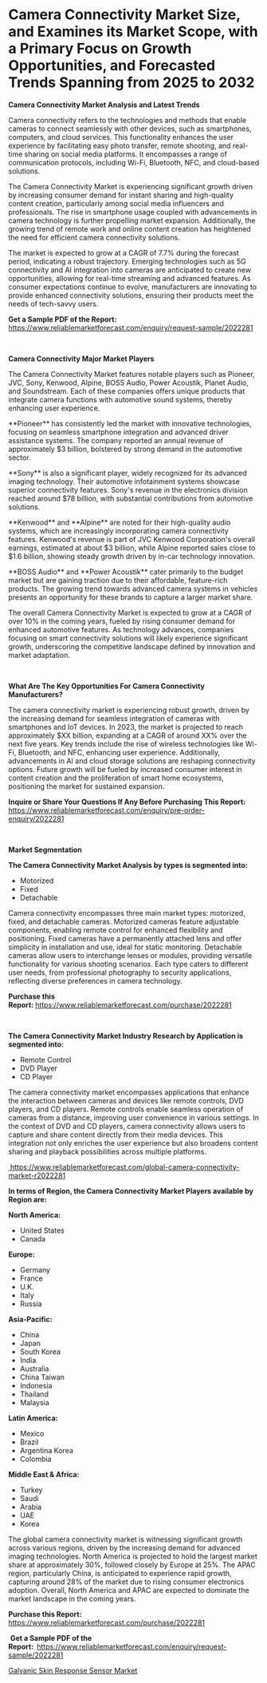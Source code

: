 <p><h1>Camera Connectivity Market Size, and Examines its Market Scope, with a Primary Focus on Growth Opportunities, and Forecasted Trends Spanning from 2025 to 2032</h1></p><p><strong>Camera Connectivity Market Analysis and Latest Trends</strong></p>
<p><p>Camera connectivity refers to the technologies and methods that enable cameras to connect seamlessly with other devices, such as smartphones, computers, and cloud services. This functionality enhances the user experience by facilitating easy photo transfer, remote shooting, and real-time sharing on social media platforms. It encompasses a range of communication protocols, including Wi-Fi, Bluetooth, NFC, and cloud-based solutions.</p><p>The Camera Connectivity Market is experiencing significant growth driven by increasing consumer demand for instant sharing and high-quality content creation, particularly among social media influencers and professionals. The rise in smartphone usage coupled with advancements in camera technology is further propelling market expansion. Additionally, the growing trend of remote work and online content creation has heightened the need for efficient camera connectivity solutions.</p><p>The market is expected to grow at a CAGR of 7.7% during the forecast period, indicating a robust trajectory. Emerging technologies such as 5G connectivity and AI integration into cameras are anticipated to create new opportunities, allowing for real-time streaming and advanced features. As consumer expectations continue to evolve, manufacturers are innovating to provide enhanced connectivity solutions, ensuring their products meet the needs of tech-savvy users.</p></p>
<p><strong>Get a Sample PDF of the Report:&nbsp;</strong> <a href="https://www.reliablemarketforecast.com/enquiry/request-sample/2022281?utm_campaign=2452&utm_medium=2&utm_source=Github&utm_content=ia&utm_term=06042025&utm_id=camera-connectivity">https://www.reliablemarketforecast.com/enquiry/request-sample/2022281</a></p>
<p>&nbsp;</p>
<p><strong>Camera Connectivity Major Market Players</strong></p>
<p><p>The Camera Connectivity Market features notable players such as Pioneer, JVC, Sony, Kenwood, Alpine, BOSS Audio, Power Acoustik, Planet Audio, and Soundstream. Each of these companies offers unique products that integrate camera functions with automotive sound systems, thereby enhancing user experience.</p><p>**Pioneer** has consistently led the market with innovative technologies, focusing on seamless smartphone integration and advanced driver assistance systems. The company reported an annual revenue of approximately $3 billion, bolstered by strong demand in the automotive sector.</p><p>**Sony** is also a significant player, widely recognized for its advanced imaging technology. Their automotive infotainment systems showcase superior connectivity features. Sony's revenue in the electronics division reached around $78 billion, with substantial contributions from automotive solutions.</p><p>**Kenwood** and **Alpine** are noted for their high-quality audio systems, which are increasingly incorporating camera connectivity features. Kenwood's revenue is part of JVC Kenwood Corporation's overall earnings, estimated at about $3 billion, while Alpine reported sales close to $1.6 billion, showing steady growth driven by in-car technology innovation.</p><p>**BOSS Audio** and **Power Acoustik** cater primarily to the budget market but are gaining traction due to their affordable, feature-rich products. The growing trend towards advanced camera systems in vehicles presents an opportunity for these brands to capture a larger market share.</p><p>The overall Camera Connectivity Market is expected to grow at a CAGR of over 10% in the coming years, fueled by rising consumer demand for enhanced automotive features. As technology advances, companies focusing on smart connectivity solutions will likely experience significant growth, underscoring the competitive landscape defined by innovation and market adaptation.</p></p>
<p>&nbsp;</p>
<p><strong>What Are The Key Opportunities For Camera Connectivity Manufacturers?</strong></p>
<p><p>The camera connectivity market is experiencing robust growth, driven by the increasing demand for seamless integration of cameras with smartphones and IoT devices. In 2023, the market is projected to reach approximately $XX billion, expanding at a CAGR of around XX% over the next five years. Key trends include the rise of wireless technologies like Wi-Fi, Bluetooth, and NFC, enhancing user experience. Additionally, advancements in AI and cloud storage solutions are reshaping connectivity options. Future growth will be fueled by increased consumer interest in content creation and the proliferation of smart home ecosystems, positioning the market for sustained expansion.</p></p>
<p><strong>Inquire or Share Your Questions If Any Before Purchasing This Report:</strong> <a href="https://www.reliablemarketforecast.com/enquiry/pre-order-enquiry/2022281?utm_campaign=2452&utm_medium=2&utm_source=Github&utm_content=ia&utm_term=06042025&utm_id=camera-connectivity">https://www.reliablemarketforecast.com/enquiry/pre-order-enquiry/2022281</a></p>
<p>&nbsp;</p>
<p><strong>Market Segmentation</strong></p>
<p><strong>The Camera Connectivity Market Analysis by types is segmented into:</strong></p>
<p><ul><li>Motorized</li><li>Fixed</li><li>Detachable</li></ul></p>
<p><p>Camera connectivity encompasses three main market types: motorized, fixed, and detachable cameras. Motorized cameras feature adjustable components, enabling remote control for enhanced flexibility and positioning. Fixed cameras have a permanently attached lens and offer simplicity in installation and use, ideal for static monitoring. Detachable cameras allow users to interchange lenses or modules, providing versatile functionality for various shooting scenarios. Each type caters to different user needs, from professional photography to security applications, reflecting diverse preferences in camera technology.</p></p>
<p><strong>Purchase this Report:&nbsp;</strong><a href="https://www.reliablemarketforecast.com/purchase/2022281?utm_campaign=2452&utm_medium=2&utm_source=Github&utm_content=ia&utm_term=06042025&utm_id=camera-connectivity">https://www.reliablemarketforecast.com/purchase/2022281</a></p>
<p>&nbsp;</p>
<p><strong>The Camera Connectivity Market Industry Research by Application is segmented into:</strong></p>
<p><ul><li>Remote Control</li><li>DVD Player</li><li>CD Player</li></ul></p>
<p><p>The camera connectivity market encompasses applications that enhance the interaction between cameras and devices like remote controls, DVD players, and CD players. Remote controls enable seamless operation of cameras from a distance, improving user convenience in various settings. In the context of DVD and CD players, camera connectivity allows users to capture and share content directly from their media devices. This integration not only enriches the user experience but also broadens content sharing and playback possibilities across multiple platforms.</p></p>
<p><a href="https://www.reliablemarketforecast.com/global-camera-connectivity-market-r2022281?utm_campaign=2452&utm_medium=2&utm_source=Github&utm_content=ia&utm_term=06042025&utm_id=camera-connectivity">&nbsp;https://www.reliablemarketforecast.com/global-camera-connectivity-market-r2022281</a></p>
<p><strong>In terms of Region, the Camera Connectivity Market Players available by Region are:</strong></p>
<p>
    <p> <strong> North America: </strong>
        <ul>
            <li>United States</li>
            <li>Canada</li>
        </ul>
        </p> 
    <p> <strong> Europe: </strong>
        <ul>
            <li>Germany</li>
            <li>France</li>
            <li>U.K.</li>
            <li>Italy</li>
            <li>Russia</li>
        </ul>
        </p> 
    <p> <strong> Asia-Pacific: </strong>
        <ul>
            <li>China</li>
            <li>Japan</li>
            <li>South Korea</li>
            <li>India</li>
            <li>Australia</li>
            <li>China Taiwan</li>
            <li>Indonesia</li>
            <li>Thailand</li>
            <li>Malaysia</li>
        </ul>
        </p> 
    <p> <strong> Latin America: </strong>
        <ul>
            <li>Mexico</li>
            <li>Brazil</li>
            <li>Argentina Korea</li>
            <li>Colombia</li>
        </ul>
        </p> 
    <p> <strong> Middle East & Africa: </strong>
        <ul>
            <li>Turkey</li>
            <li>Saudi</li>
            <li>Arabia</li>
            <li>UAE</li>
            <li>Korea</li>
        </ul>
    </p>
    </p>
<p><p>The global camera connectivity market is witnessing significant growth across various regions, driven by the increasing demand for advanced imaging technologies. North America is projected to hold the largest market share at approximately 30%, followed closely by Europe at 25%. The APAC region, particularly China, is anticipated to experience rapid growth, capturing around 28% of the market due to rising consumer electronics adoption. Overall, North America and APAC are expected to dominate the market landscape in the coming years.</p></p>
<p><strong>Purchase this Report: </strong><a href="https://www.reliablemarketforecast.com/purchase/2022281?utm_campaign=2452&utm_medium=2&utm_source=Github&utm_content=ia&utm_term=06042025&utm_id=camera-connectivity">https://www.reliablemarketforecast.com/purchase/2022281</a></p>
<p>&nbsp;<strong>Get a Sample PDF of the Report:&nbsp;&nbsp;</strong><a href="https://www.reliablemarketforecast.com/enquiry/request-sample/2022281?utm_campaign=2452&utm_medium=2&utm_source=Github&utm_content=ia&utm_term=06042025&utm_id=camera-connectivity">https://www.reliablemarketforecast.com/enquiry/request-sample/2022281</a></p>
<p><strong></strong></p>
<p><p><a href="https://github.com/skerretflossie9297/Market-Research-Report-List-1/blob/main/galvanic-skin-response-sensor-market.md?utm_campaign=2452&utm_medium=2&utm_source=Github&utm_content=ia&utm_term=06042025&utm_id=camera-connectivity">Galvanic Skin Response Sensor Market</a></p></p>